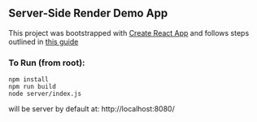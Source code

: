 ## Server-Side Render Demo App

This project was bootstrapped with [Create React App](https://github.com/facebook/create-react-app) and follows steps outlined in [this guide](https://www.freecodecamp.org/news/the-react-handbook-b71c27b0a795/#server-side-rendering)

### To Run (from root):

```
npm install
npm run build
node server/index.js
```

will be server by default at: http://localhost:8080/
